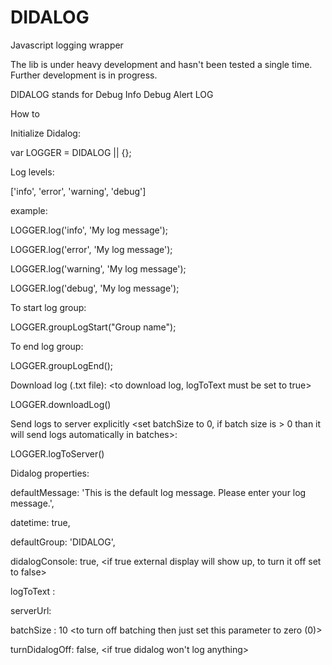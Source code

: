 # DIDALOG
Javascript logging wrapper

The lib is under heavy development and hasn't been tested a single time.
Further development is in progress.

DIDALOG stands for Debug Info Debug Alert LOG

How to

Initialize Didalog:

var LOGGER = DIDALOG || {}; 

Log levels: 

['info', 'error', 'warning', 'debug']

example: 

LOGGER.log('info', 'My log message');

LOGGER.log('error', 'My log message');

LOGGER.log('warning', 'My log message');

LOGGER.log('debug', 'My log message');

To start log group: 

LOGGER.groupLogStart("Group name");

To end log group:

LOGGER.groupLogEnd();

Download log (.txt file): <to download log, logToText must be set to true> 

LOGGER.downloadLog() 

Send logs to server explicitly <set batchSize to 0, if batch size is > 0 than it will send logs automatically in batches>:

LOGGER.logToServer() 



Didalog properties:

defaultMessage: 'This is the default log message. Please enter your log message.',

datetime: true,

defaultGroup: 'DIDALOG',

didalogConsole: true, <if true external display will show up, to turn it off set to false>

logToText : <if true you can send data to server>

serverUrl: <path to the server script>

batchSize : 10 <to turn off batching then just set this parameter to zero (0)>

turnDidalogOff: false,   <if true didalog won't log anything>



